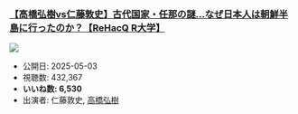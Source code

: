 ### [【高橋弘樹vs仁藤敦史】古代国家・任那の謎…なぜ日本人は朝鮮半島に行ったのか？【ReHacQ R大学】](https://www.youtube.com/watch?v=YXNn3IHMLvw)
[![](https://img.youtube.com/vi/YXNn3IHMLvw/sddefault.jpg)](https://www.youtube.com/watch?v=YXNn3IHMLvw)
-   公開日: 2025-05-03
-   視聴数: 432,367
-   **いいね数: 6,530**
-   出演者: 仁藤敦史, [高橋弘樹](/rehacq_fan/people/高橋弘樹 "wikilink")
